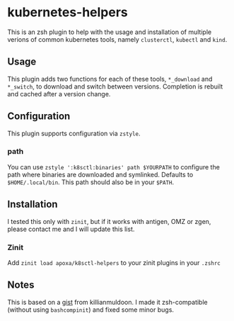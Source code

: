# kubernetes-helpers

This is an zsh plugin to help with the usage and installation of multiple verions of common kubernetes tools, namely `clusterctl`, `kubectl` and `kind`.

## Usage

This plugin adds two functions for each of these tools, `*_download` and `*_switch`, to download and switch between versions.
Completion is rebuilt and cached after a version change.

## Configuration

This plugin supports configuration via `zstyle`.

### path

You can use `zstyle ':k8sctl:binaries' path $YOURPATH` to configure the path where binaries are downloaded and symlinked. Defaults to `$HOME/.local/bin`. This path should also be in your `$PATH`.

## Installation

I tested this only with `zinit`, but if it works with antigen, OMZ or zgen, please contact me and I will update this list.

### Zinit

Add `zinit load apoxa/k8sctl-helpers` to your zinit plugins in your `.zshrc`

## Notes

This is based on a [gist](https://gist.github.com/killianmuldoon/8e5d435bb0b1954bb96e967d93a3b9e8) from killianmuldoon. I made it zsh-compatible (without using `bashcompinit`) and fixed some minor bugs.
